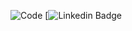![Code](https://github.com/user-attachments/assets/ae4801f8-dec9-410b-987e-28619522995e)
[![Linkedin Badge](https://img.shields.io/badge/-LinkedIn-blue?style=flat-square&logo=Linkedin&logoColor=white&link=in/natan-sousa-costa-248a152aa)


